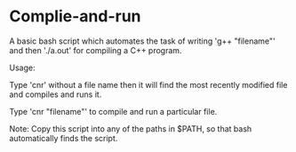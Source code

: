 # Complie-and-run
A basic bash script which automates the task of writing 'g++ "filename"' and then './a.out' for compiling a C++ program.
  
Usage:

  Type 'cnr' without a file name then it will find the most recently modified file and compiles and runs it.
  
  Type 'cnr "filename"' to compile and run a particular file.
  
Note:
  Copy this script into any of the paths in $PATH, so that bash automatically finds the script.

